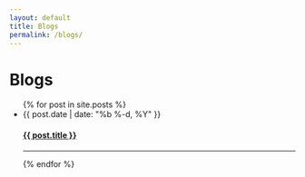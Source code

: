 ```yaml
---
layout: default
title: Blogs
permalink: /blogs/
---
```


<div class="home">

  <h1 class="page-heading">Blogs</h1>

  <ul class="post-list">
    {% for post in site.posts %}
      <li>
        <span class="post-meta">{{ post.date | date: "%b %-d, %Y" }}</span>
        <h4>
          <a class="post-link" href="{{ post.url | prepend: site.baseurl }}">{{ post.title }}</a>
        </h4>
        <hr>
      </li>
    {% endfor %}
  </ul>

</div>
